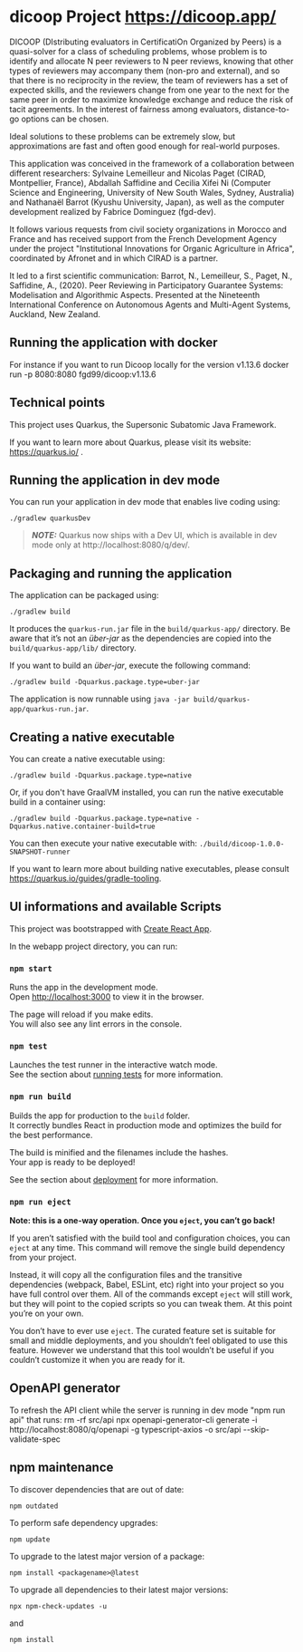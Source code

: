 # dicoop Project https://dicoop.app/

DICOOP (DIstributing evaluators in CertificatiOn Organized by Peers) is a quasi-solver for a class of scheduling problems, whose problem is to identify and allocate N peer reviewers to N peer reviews, knowing that other types of reviewers may accompany them (non-pro and external), and so that there is no reciprocity in the review, the team of reviewers has a set of expected skills, and the reviewers change from one year to the next for the same peer in order to maximize knowledge exchange and reduce the risk of tacit agreements. In the interest of fairness among evaluators, distance-to-go options can be chosen.

Ideal solutions to these problems can be extremely slow, but approximations are fast and often good enough for real-world purposes.

This application was conceived in the framework of a collaboration between different researchers: Sylvaine Lemeilleur and Nicolas Paget (CIRAD, Montpellier, France), Abdallah Saffidine and Cecilia Xifei Ni (Computer Science and Engineering, University of New South Wales, Sydney, Australia) and Nathanaël Barrot (Kyushu University, Japan), as well as the computer development realized by Fabrice Dominguez (fgd-dev).

It follows various requests from civil society organizations in Morocco and France and has received support from the French Development Agency under the project "Institutional Innovations for Organic Agriculture in Africa", coordinated by Afronet and in which CIRAD is a partner.

It led to a first scientific communication: Barrot, N., Lemeilleur, S., Paget, N., Saffidine, A., (2020). Peer Reviewing in Participatory Guarantee Systems: Modelisation and Algorithmic Aspects. Presented at the Nineteenth International Conference on Autonomous Agents and Multi-Agent Systems, Auckland, New Zealand.

## Running the application with docker

For instance if you want to run Dicoop locally for the version v1.13.6
docker run -p 8080:8080 fgd99/dicoop:v1.13.6

## Technical points

This project uses Quarkus, the Supersonic Subatomic Java Framework.

If you want to learn more about Quarkus, please visit its website: https://quarkus.io/ .

## Running the application in dev mode

You can run your application in dev mode that enables live coding using:

```shell script
./gradlew quarkusDev
```

> **_NOTE:_** Quarkus now ships with a Dev UI, which is available in dev mode only at http://localhost:8080/q/dev/.

## Packaging and running the application

The application can be packaged using:

```shell script
./gradlew build
```

It produces the `quarkus-run.jar` file in the `build/quarkus-app/` directory.
Be aware that it’s not an _über-jar_ as the dependencies are copied into the `build/quarkus-app/lib/` directory.

If you want to build an _über-jar_, execute the following command:

```shell script
./gradlew build -Dquarkus.package.type=uber-jar
```

The application is now runnable using `java -jar build/quarkus-app/quarkus-run.jar`.

## Creating a native executable

You can create a native executable using:

```shell script
./gradlew build -Dquarkus.package.type=native
```

Or, if you don't have GraalVM installed, you can run the native executable build in a container using:

```shell script
./gradlew build -Dquarkus.package.type=native -Dquarkus.native.container-build=true
```

You can then execute your native executable with: `./build/dicoop-1.0.0-SNAPSHOT-runner`

If you want to learn more about building native executables, please consult https://quarkus.io/guides/gradle-tooling.

## UI informations and available Scripts

This project was bootstrapped with [Create React App](https://github.com/facebook/create-react-app).

In the webapp project directory, you can run:

### `npm start`

Runs the app in the development mode.\
Open [http://localhost:3000](http://localhost:3000) to view it in the browser.

The page will reload if you make edits.\
You will also see any lint errors in the console.

### `npm test`

Launches the test runner in the interactive watch mode.\
See the section about [running tests](https://facebook.github.io/create-react-app/docs/running-tests) for more information.

### `npm run build`

Builds the app for production to the `build` folder.\
It correctly bundles React in production mode and optimizes the build for the best performance.

The build is minified and the filenames include the hashes.\
Your app is ready to be deployed!

See the section about [deployment](https://facebook.github.io/create-react-app/docs/deployment) for more information.

### `npm run eject`

**Note: this is a one-way operation. Once you `eject`, you can’t go back!**

If you aren’t satisfied with the build tool and configuration choices, you can `eject` at any time. This command will remove the single build dependency from your project.

Instead, it will copy all the configuration files and the transitive dependencies (webpack, Babel, ESLint, etc) right into your project so you have full control over them. All of the commands except `eject` will still work, but they will point to the copied scripts so you can tweak them. At this point you’re on your own.

You don’t have to ever use `eject`. The curated feature set is suitable for small and middle deployments, and you shouldn’t feel obligated to use this feature. However we understand that this tool wouldn’t be useful if you couldn’t customize it when you are ready for it.

## OpenAPI generator

To refresh the API client while the server is running in dev mode "npm run api" that runs:
rm -rf src/api
npx openapi-generator-cli generate -i http://localhost:8080/q/openapi -g typescript-axios -o src/api --skip-validate-spec

## npm maintenance

To discover dependencies that are out of date:
```console
npm outdated
```

To perform safe dependency upgrades:
```console
npm update
```

To upgrade to the latest major version of a package:
```console
npm install <packagename>@latest
```

To upgrade all dependencies to their latest major versions:
```console
npx npm-check-updates -u
```
and
```console
npm install
```
